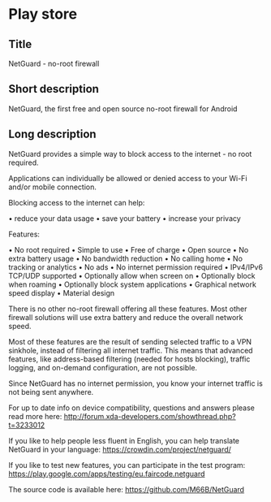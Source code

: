 Play store
==========

Title
-----
NetGuard - no-root firewall


Short description
-----------------
NetGuard, the first free and open source no-root firewall for Android


Long description
----------------
NetGuard provides a simple way to block access to the internet - no root required.

Applications can individually be allowed or denied access to your Wi-Fi and/or mobile connection.

Blocking access to the internet can help:

&bull; reduce your data usage
&bull; save your battery
&bull; increase your privacy

Features:

&bull; No root required
&bull; Simple to use
&bull; Free of charge
&bull; Open source
&bull; No extra battery usage
&bull; No bandwidth reduction
&bull; No calling home
&bull; No tracking or analytics
&bull; No ads
&bull; No internet permission required
&bull; IPv4/IPv6 TCP/UDP supported
&bull; Optionally allow when screen on
&bull; Optionally block when roaming
&bull; Optionally block system applications
&bull; Graphical network speed display
&bull; Material design

There is no other no-root firewall offering all these features.
Most other firewall solutions will use extra battery and reduce the overall network speed.

Most of these features are the result of sending selected traffic to a VPN sinkhole, instead of filtering all internet traffic.
This means that advanced features, like address-based filtering (needed for hosts blocking), traffic logging, and on-demand configuration, are not possible.

Since NetGuard has no internet permission, you know your internet traffic is not being sent anywhere.

For up to date info on device compatibility, questions and answers please read more here: http://forum.xda-developers.com/showthread.php?t=3233012

If you like to help people less fluent in English, you can help translate NetGuard in your language: https://crowdin.com/project/netguard/

If you like to test new features, you can participate in the test program: https://play.google.com/apps/testing/eu.faircode.netguard

The source code is available here: https://github.com/M66B/NetGuard
